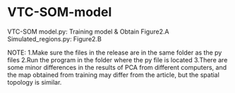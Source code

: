 # VTC-SOM-model

VTC-SOM model.py: Training model & Obtain Figure2.A
Simulated_regions.py: Figure2.B

NOTE: 1.Make sure the files in the release are in the same folder as the py files
      2.Run the program in the folder where the py file is located
      3.There are some minor differences in the results of PCA from different computers, 
        and the map obtained from training may differ from the article, but the spatial topology is similar.
